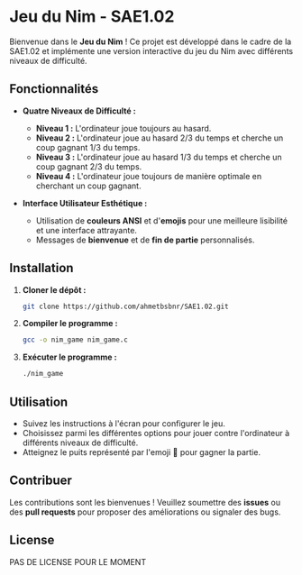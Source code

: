 # Jeu du Nim - SAE1.02

Bienvenue dans le **Jeu du Nim** ! Ce projet est développé dans le cadre de la SAE1.02 et implémente une version interactive du jeu du Nim avec différents niveaux de difficulté.

## Fonctionnalités

- **Quatre Niveaux de Difficulté :**
  - **Niveau 1 :** L'ordinateur joue toujours au hasard.
  - **Niveau 2 :** L'ordinateur joue au hasard 2/3 du temps et cherche un coup gagnant 1/3 du temps.
  - **Niveau 3 :** L'ordinateur joue au hasard 1/3 du temps et cherche un coup gagnant 2/3 du temps.
  - **Niveau 4 :** L'ordinateur joue toujours de manière optimale en cherchant un coup gagnant.

- **Interface Utilisateur Esthétique :**
  - Utilisation de **couleurs ANSI** et d'**emojis** pour une meilleure lisibilité et une interface attrayante.
  - Messages de **bienvenue** et de **fin de partie** personnalisés.

## Installation

1. **Cloner le dépôt :**
    ```bash
    git clone https://github.com/ahmetbsbnr/SAE1.02.git
    ```

2. **Compiler le programme :**
    ```bash
    gcc -o nim_game nim_game.c
    ```

3. **Exécuter le programme :**
    ```bash
    ./nim_game
    ```

## Utilisation

- Suivez les instructions à l'écran pour configurer le jeu.
- Choisissez parmi les différentes options pour jouer contre l'ordinateur à différents niveaux de difficulté.
- Atteignez le puits représenté par l'emoji 🚩 pour gagner la partie.

## Contribuer

Les contributions sont les bienvenues ! Veuillez soumettre des **issues** ou des **pull requests** pour proposer des améliorations ou signaler des bugs.

## License
PAS DE LICENSE POUR LE MOMENT
